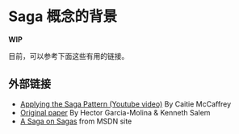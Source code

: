 # Saga 概念的背景

**WIP**

目前，可以参考下面这些有用的链接。

## 外部链接

- [Applying the Saga Pattern (Youtube video)](https://www.youtube.com/watch?v=xDuwrtwYHu8) By Caitie McCaffrey
- [Original paper](http://www.cs.cornell.edu/andru/cs711/2002fa/reading/sagas.pdf) By Hector Garcia-Molina & Kenneth Salem
- [A Saga on Sagas](https://msdn.microsoft.com/en-us/library/jj591569.aspx) from MSDN site

